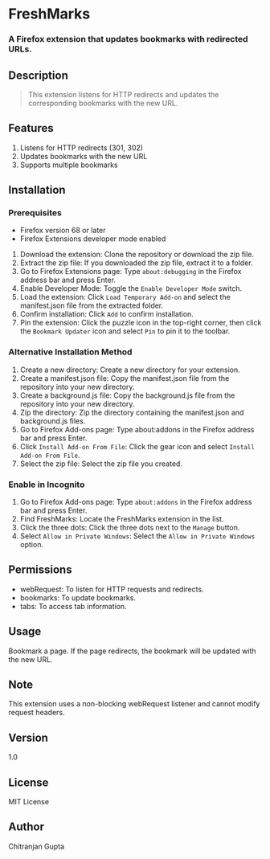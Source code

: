 # FreshMarks
### A Firefox extension that updates bookmarks with redirected URLs.
## Description
> This extension listens for HTTP redirects and updates the corresponding bookmarks with the new URL.

## Features
1. Listens for HTTP redirects (301, 302)
2. Updates bookmarks with the new URL
3. Supports multiple bookmarks

## Installation

### Prerequisites
- Firefox version 68 or later
- Firefox Extensions developer mode enabled

1. Download the extension: Clone the repository or download the zip file.
2. Extract the zip file: If you downloaded the zip file, extract it to a folder.
3. Go to Firefox Extensions page: Type ```about:debugging``` in the Firefox address bar and press Enter.
4. Enable Developer Mode: Toggle the ```Enable Developer Mode``` switch.
5. Load the extension: Click ```Load Temporary Add-on``` and select the manifest.json file from the extracted folder.
6. Confirm installation: Click ```Add``` to confirm installation.
7. Pin the extension: Click the puzzle icon in the top-right corner, then click the ```Bookmark Updater``` icon and select ```Pin``` to pin it to the toolbar.

### Alternative Installation Method

1. Create a new directory: Create a new directory for your extension.
2. Create a manifest.json file: Copy the manifest.json file from the repository into your new directory.
3. Create a background.js file: Copy the background.js file from the repository into your new directory.
4. Zip the directory: Zip the directory containing the manifest.json and background.js files.
5. Go to Firefox Add-ons page: Type about:addons in the Firefox address bar and press Enter.
6. Click ```Install Add-on From File```: Click the gear icon and select ```Install Add-on From File```.
7. Select the zip file: Select the zip file you created.

### Enable in Incognito
1. Go to Firefox Add-ons page: Type ```about:addons``` in the Firefox address bar and press Enter.
2. Find FreshMarks: Locate the FreshMarks extension in the list.
3. Click the three dots: Click the three dots next to the ```Manage``` button.
4. Select ```Allow in Private Windows```: Select the ```Allow in Private Windows``` option.

## Permissions
- webRequest: To listen for HTTP requests and redirects.
- bookmarks: To update bookmarks.
- tabs: To access tab information.

## Usage
Bookmark a page.
If the page redirects, the bookmark will be updated with the new URL.

## Note
This extension uses a non-blocking webRequest listener and cannot modify request headers.

## Version
1.0

## License
MIT License

## Author
Chitranjan Gupta